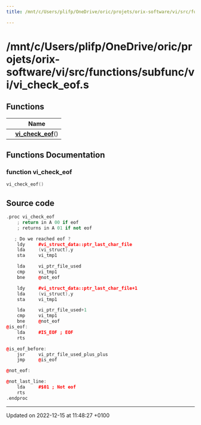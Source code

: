 ```yaml
---
title: /mnt/c/Users/plifp/OneDrive/oric/projets/orix-software/vi/src/functions/subfunc/vi/vi_check_eof.s

---
```


# /mnt/c/Users/plifp/OneDrive/oric/projets/orix-software/vi/src/functions/subfunc/vi/vi_check_eof.s



## Functions

|                | Name           |
| -------------- | -------------- |
| | **[vi_check_eof](Files/vi__check__eof_8s.md#function-vi-check-eof)**() |


## Functions Documentation

### function vi_check_eof

```cpp
vi_check_eof()
```




## Source code

```cpp
.proc vi_check_eof
    ; return in A 00 if eof
    ; returns in A 01 if not eof

   ; Do we reached eof ?
    ldy     #vi_struct_data::ptr_last_char_file
    lda     (vi_struct),y
    sta     vi_tmp1

    lda     vi_ptr_file_used
    cmp     vi_tmp1
    bne     @not_eof

    ldy     #vi_struct_data::ptr_last_char_file+1
    lda     (vi_struct),y
    sta     vi_tmp1

    lda     vi_ptr_file_used+1
    cmp     vi_tmp1
    bne     @not_eof
@is_eof:
    lda     #IS_EOF ; EOF
    rts

@is_eof_before:
    jsr     vi_ptr_file_used_plus_plus
    jmp     @is_eof

@not_eof:

@not_last_line:
    lda     #$01 ; Not eof
    rts
.endproc
```


-------------------------------

Updated on 2022-12-15 at 11:48:27 +0100

